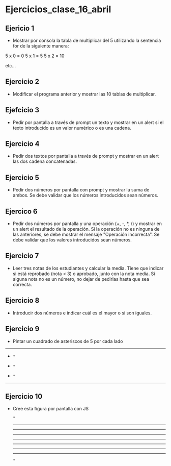 # Ejercicios_clase_16_abril

## Ejericio 1

- Mostrar por consola la tabla de multiplicar del 5 utilizando la sentencia for de la siguiente manera:

5 x 0 = 0
5 x 1 = 5
5 x 2 = 10

etc...

## Ejercicio 2

- Modificar el programa anterior y mostrar las 10 tablas de multiplicar.

## Ejefcicio 3

- Pedir por pantalla a través de prompt un texto y mostrar en un alert si el texto introducido es un valor numérico o es una cadena.

## Ejercicio 4

- Pedir dos textos por pantalla a través de prompt y mostrar en un alert las dos cadena concatenadas.

## Ejercicio 5

- Pedir dos números por pantalla con prompt y mostrar la suma de ambos.  Se debe validar que los números introducidos sean números.

## Ejercico 6

- Pedir dos números por pantalla y una operación (+, -, *, /) y mostrar en un alert el resultado de la operación.  Si la operación no es ninguna de las anteriores, se debe mostrar el mensaje "Operación incorrecta".  Se debe validar que los valores introducidos sean números.

## Ejercicio 7

-  Leer tres notas de los estudiantes y calcular la media.  Tiene que indicar si está reprobado (nota < 3) o aprobado, junto con la nota media.  Si alguna nota no es un número, no dejar de pedirlas hasta que sea correcta.

## Ejercicio 8

- Introducir dos números e indicar cuál es el mayor o si son iguales.

## Ejercicio 9
- Pintar un cuadrado de asteriscos de 5 por cada lado

*****
*     *
*     *
*     *
*****

## Ejercicio 10

- Cree esta figura por pantalla con JS

      *
     ***
    *****
   *******
  *********
   *******
    *****
     ***
      *